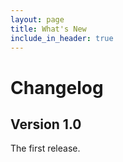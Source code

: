 ```yaml
---
layout: page
title: What's New
include_in_header: true
---
```


# Changelog

## **Version 1.0**

The first release.
